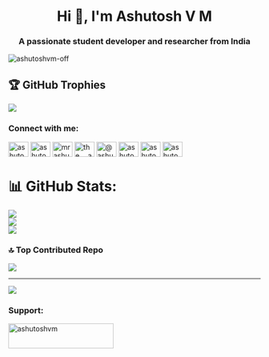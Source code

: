 <h1 align="center">Hi 👋, I'm Ashutosh V M</h1>
<h3 align="center">A passionate student developer and researcher from India</h3>

<p align="left"> <img src="https://komarev.com/ghpvc/?username=ashutoshvm-off&label=Profile%20views&color=0e75b6&style=flat" alt="ashutoshvm-off" /> </p>

## 🏆 GitHub Trophies
![](https://github-profile-trophy.vercel.app/?username=ashutoshvm-off&theme=onedark&no-frame=false&no-bg=false&margin-w=4)


<h3 align="left">Connect with me:</h3>
<p align="left">
<a href="https://twitter.com/ashutoshvmoff" target="blank"><img align="center" src="https://raw.githubusercontent.com/rahuldkjain/github-profile-readme-generator/master/src/images/icons/Social/twitter.svg" alt="ashutoshvmoff" height="30" width="40" /></a>
<a href="https://linkedin.com/in/ashutoshvm" target="blank"><img align="center" src="https://raw.githubusercontent.com/rahuldkjain/github-profile-readme-generator/master/src/images/icons/Social/linked-in-alt.svg" alt="ashutoshvm" height="30" width="40" /></a>
<a href="https://kaggle.com/mrashutoshvm" target="blank"><img align="center" src="https://raw.githubusercontent.com/rahuldkjain/github-profile-readme-generator/master/src/images/icons/Social/kaggle.svg" alt="mrashutoshvm" height="30" width="40" /></a>
<a href="https://instagram.com/the__.anonymous_" target="blank"><img align="center" src="https://raw.githubusercontent.com/rahuldkjain/github-profile-readme-generator/master/src/images/icons/Social/instagram.svg" alt="the__.anonymous_" height="30" width="40" /></a>
<a href="https://medium.com/@ashutoshvmoff" target="blank"><img align="center" src="https://raw.githubusercontent.com/rahuldkjain/github-profile-readme-generator/master/src/images/icons/Social/medium.svg" alt="@ashutoshvmoff" height="30" width="40" /></a>
<a href="https://www.codechef.com/users/ashutosh_vm" target="blank"><img align="center" src="https://cdn.jsdelivr.net/npm/simple-icons@3.1.0/icons/codechef.svg" alt="ashutosh_vm" height="30" width="40" /></a>
<a href="https://www.hackerrank.com/ashutoshvmoff" target="blank"><img align="center" src="https://raw.githubusercontent.com/rahuldkjain/github-profile-readme-generator/master/src/images/icons/Social/hackerrank.svg" alt="ashutoshvmoff" height="30" width="40" /></a>
<a href="https://www.leetcode.com/ashutoshvm" target="blank"><img align="center" src="https://raw.githubusercontent.com/rahuldkjain/github-profile-readme-generator/master/src/images/icons/Social/leet-code.svg" alt="ashutoshvm" height="30" width="40" /></a>
</p>


# 📊 GitHub Stats:
![](https://github-readme-stats.vercel.app/api?username=ashutoshvm-off&theme=tokyonight&hide_border=false&include_all_commits=true&count_private=true)<br/>
![](https://nirzak-streak-stats.vercel.app/?user=ashutoshvm-off&theme=tokyonight&hide_border=false)<br/>
![](https://github-readme-stats.vercel.app/api/top-langs/?username=ashutoshvm-off&theme=tokyonight&hide_border=false&include_all_commits=true&count_private=true&layout=compact)


### 🔝 Top Contributed Repo
![](https://github-contributor-stats.vercel.app/api?username=ashutoshvm-off&limit=5&theme=onedark&combine_all_yearly_contributions=true)

---
[![](https://visitcount.itsvg.in/api?id=ashutoshvm-off&icon=0&color=6)](https://visitcount.itsvg.in)

<h3 align="left">Support:</h3>
<p><a href="https://www.buymeacoffee.com/ashutoshvm"> <img align="left" src="https://cdn.buymeacoffee.com/buttons/v2/default-yellow.png" height="50" width="210" alt="ashutoshvm" /></a></p><br><br>

  
<!-- Proudly created with GPRM ( https://gprm.itsvg.in ) -->
